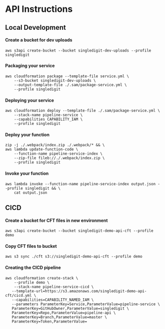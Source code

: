 # API Instructions

## Local Development

#### Create a bucket for dev uploads
	aws s3api create-bucket --bucket singledigit-dev-uploads --profile singledigit

#### Packaging your service
	aws cloudformation package --template-file service.yml \
		--s3-bucket singledigit-dev-uploads \
		--output-template-file ./.sam/package-service.yml \
		--profile singledigit
			
#### Deploying your service
	aws cloudformation deploy --template-file ./.sam/package-service.yml \
		--stack-name pipeline-service \
		--capabilities CAPABILITY_IAM \
		--profile singledigit
			
#### Deploy your function
	zip -j ./.webpack/index.zip ./.webpack/* && \
	aws lambda update-function-code \
		--function-name pipeline-service-index \
		--zip-file fileb://./.webpack/index.zip \
		--profile singledigit
			
#### Invoke your function
	aws lambda invoke --function-name pipeline-service-index output.json --profile singledigit && \
		cat output.json
		
##	CICD
#### Create a bucket for CFT files in new environment
	aws s3api create-bucket --bucket singledigit-demo-api-cft --profile demo

#### Copy CFT files to bucket
	aws s3 sync ./cft s3://singledigit-demo-api-cft --profile demo	
#### Creating the CICD pipeline
	aws cloudformation create-stack \
		--profile demo \
		--stack-name pipeline-service-cicd \
       --template-url=https://s3.amazonaws.com/singledigit-demo-api-cft/cicd.yml \
       --capabilities=CAPABILITY_NAMED_IAM \
       --parameters ParameterKey=Service,ParameterValue=pipeline-service \
       ParameterKey=GitHubOwner,ParameterValue=singledigit \
       ParameterKey=Repo,ParameterValue=pipeline-api \
       ParameterKey=Branch,ParameterValue=master \
       ParameterKey=Token,ParameterValue=